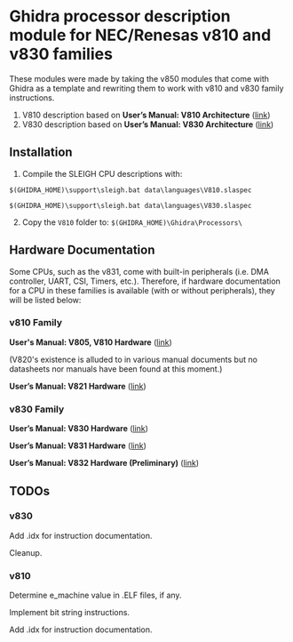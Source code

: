 # Ghidra processor description module for NEC/Renesas v810 and v830 families
These modules were made by taking the v850 modules that come with Ghidra as a template and rewriting them to work with v810 and v830 family instructions.
1. V810 description based on **User’s Manual: V810 Architecture** ([link](https://files.virtual-boy.com/download/978644/u10082ej1v0um00.pdf))
2. V830 description based on **User’s Manual: V830 Architecture** ([link](https://www.renesas.com/us/en/document/mat/v830tm-hardware))
## Installation

1. Compile the SLEIGH CPU descriptions with:

`$(GHIDRA_HOME)\support\sleigh.bat data\languages\V810.slaspec`

`$(GHIDRA_HOME)\support\sleigh.bat data\languages\V830.slaspec`

2. Copy the `V810` folder to:
`$(GHIDRA_HOME)\Ghidra\Processors\`
## Hardware Documentation
Some CPUs, such as the v831, come with built-in peripherals (i.e. DMA controller, UART, CSI, Timers, etc.). Therefore, if hardware documentation for a CPU in these families is available (with or without peripherals), they will be listed below:
### v810 Family
**User's Manual: V805, V810 Hardware** ([link](http://goliathindustries.com/vb/download/cpu/U10661EJ5V0UM00.pdf))

(V820's existence is alluded to in various manual documents but no datasheets nor manuals have been found at this moment.)

**User’s Manual: V821 Hardware** ([link](https://www.renesas.com/us/en/document/mah/v821tm-hardware))
### v830 Family
 **User’s Manual: V830 Hardware** ([link](https://www.renesas.com/us/en/document/mat/v830tm-hardware))

 **User’s Manual: V831 Hardware** ([link](https://www.renesas.com/us/en/document/mat/v831tm-hardware))

 **User’s Manual: V832 Hardware (Preliminary)** ([link](https://www.renesas.com/us/en/document/mah/v832tm-hardware-preliminary))
## TODOs
### v830
Add .idx for instruction documentation.

Cleanup.

### v810
Determine e_machine value in .ELF files, if any.

Implement bit string instructions.

Add .idx for instruction documentation.

